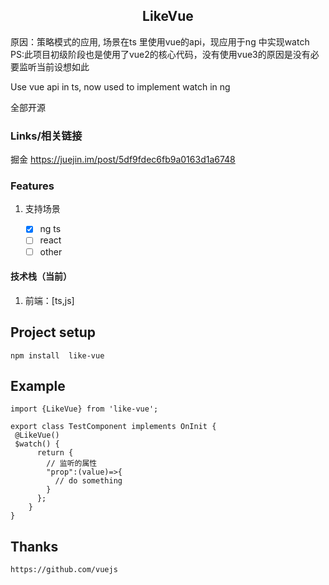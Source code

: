 <h2 align="center">
 LikeVue
</h2>
<p>
   原因：策略模式的应用, 场景在ts 里使用vue的api，现应用于ng 中实现watch
   PS:此项目初级阶段也是使用了vue2的核心代码，没有使用vue3的原因是没有必要监听当前设想如此
</p>
<p>
Use vue api in ts, now used to implement watch in ng
</p>
<p>
全部开源
</p>

### Links/相关链接

掘金 https://juejin.im/post/5df9fdec6fb9a0163d1a6748

### Features

1. 支持场景

   - [x] ng ts
   - [ ] react
   - [ ] other

#### 技术栈（当前）

1. 前端：[ts,js]

## Project setup

```
npm install  like-vue 
```

##  Example

```
import {LikeVue} from 'like-vue'; 

export class TestComponent implements OnInit {
 @LikeVue()
 $watch() {
      return {
        // 监听的属性
        "prop":(value)=>{
          // do something
        }
      };
    }
}
```
## Thanks
```
https://github.com/vuejs
```